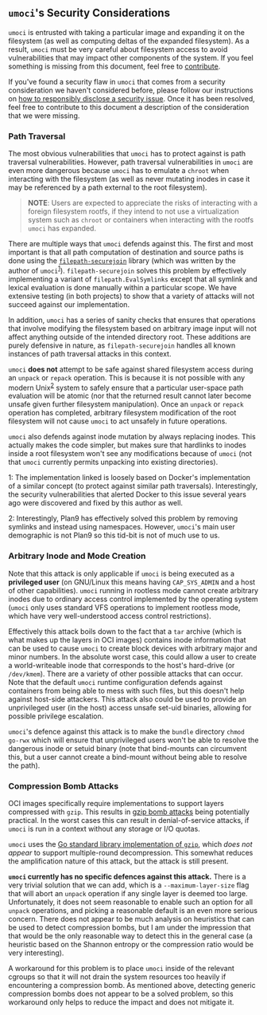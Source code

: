 ## `umoci`'s Security Considerations ##

`umoci` is entrusted with taking a particular image and expanding it on the
filesystem (as well as computing deltas of the expanded filesystem). As a
result, `umoci` must be very careful about filesystem access to avoid
vulnerabilities that may impact other components of the system. If you feel
something is missing from this document, feel free to
[contribute][contributing.md].

If you've found a security flaw in `umoci` that comes from a security
consideration we haven't considered before, please follow our instructions on
[how to responsibly disclose a security issue][contributing.md]. Once it has
been resolved, feel free to contribute to this document a description of the
consideration that we were missing.

[contributing.md]: /CONTRIBUTING.md

### Path Traversal ###

The most obvious vulnerabilities that `umoci` has to protect against is path
traversal vulnerabilities. However, path traversal vulnerabilities in `umoci`
are even more dangerous because `umoci` has to emulate a `chroot` when
interacting with the filesystem (as well as never mutating inodes in case it
may be referenced by a path external to the root filesystem).

> **NOTE**: Users are expected to appreciate the risks of interacting with a
> foreign filesystem rootfs, if they intend to not use a virtualization system
> such as `chroot` or containers when interacting with the rootfs `umoci` has
> expanded.

There are multiple ways that `umoci` defends against this. The first and most
important is that all path computation of destination and source paths is done
using the [`filepath-securejoin`][securejoin] library (which was written by the
author of `umoci`<sup>[1](#foot1)</sup>). `filepath-securejoin` solves this
problem by effectively implementing a variant of `filepath.EvalSymlinks` except
that all symlink and lexical evaluation is done manually within a particular
scope. We have extensive testing (in both projects) to show that a variety of
attacks will not succeed against our implementation.

In addition, `umoci` has a series of sanity checks that ensures that operations
that involve modifying the filesystem based on arbitrary image input will not
affect anything outside of the intended directory root. These additions are
purely defensive in nature, as `filepath-securejoin` handles all known
instances of path traversal attacks in this context.

`umoci` **does not** attempt to be safe against shared filesystem access during
an `unpack` or `repack` operation. This is because it is not possible with any
modern Unix<sup>[2](#foot2)</sup> system to safely ensure that a particular
user-space path evaluation will be atomic (nor that the returned result cannot
later become unsafe given further filesystem manipulation). Once an `unpack` or
`repack` operation has completed, arbitrary filesystem modification of the root
filesystem will not cause `umoci` to act unsafely in future operations.

`umoci` also defends against inode mutation by always replacing inodes. This
actually makes the code simpler, but makes sure that hardlinks to inodes inside
a root filesystem won't see any modifications because of `umoci` (not that
`umoci` currently permits unpacking into existing directories).

<a name="foot1">1</a>: The implementation linked is loosely based on Docker's
implementation of a similar concept (to protect against similar path
traversals). Interestingly, the security vulnerabilities that alerted Docker to
this issue several years ago were discovered and fixed by this author as well.

<a name="foot2">2</a>: Interestingly, Plan9 has effectively solved this problem
by removing symlinks and instead using namespaces. However, `umoci`'s main user
demographic is not Plan9 so this tid-bit is not of much use to us.

[securejoin]: https://github.com/cyphar/filepath-securejoin

### Arbitrary Inode and Mode Creation ###

Note that this attack is only applicable if `umoci` is being executed as a
**privileged user** (on GNU/Linux this means having `CAP_SYS_ADMIN` and a host
of other capabilities). `umoci` running in rootless mode cannot create
arbitrary inodes due to ordinary access control implemented by the operating
system (`umoci` only uses standard VFS operations to implement rootless mode,
which have very well-understood access control restrictions).

Effectively this attack boils down to the fact that a `tar` archive (which is
what makes up the layers in OCI images) contains inode information that can be
used to cause `umoci` to create block devices with arbitrary major and minor
numbers. In the absolute worst case, this could allow a user to create a
world-writeable inode that corresponds to the host's hard-drive (or
`/dev/kmem`). There are a variety of other possible attacks that can occur.
Note that the default `umoci` runtime configuration defends against containers
from being able to mess with such files, but this doesn't help against
host-side attackers. This attack also could be used to provide an unprivileged
user (in the host) access unsafe set-uid binaries, allowing for possible
privilege escalation.

`umoci`'s defence against this attack is to make the `bundle` directory `chmod
go-rwx` which will ensure that unprivileged users won't be able to resolve the
dangerous inode or setuid binary (note that bind-mounts can circumvent this,
but a user cannot create a bind-mount without being able to resolve the path).

### Compression Bomb Attacks ###

OCI images specifically require implementations to support layers compressed
with `gzip`. This results in [gzip bomb attacks][gzip-bomb] being potentially
practical. In the worst cases this can result in denial-of-service attacks, if
`umoci` is run in a context without any storage or I/O quotas.

`umoci` uses the [Go standard library implementation of `gzip`][go-gzip], which
*does not appear* to support multiple-round decompression. This somewhat
reduces the amplification nature of this attack, but the attack is still
present.

**`umoci` currently has no specific defences against this attack.** There is a
very trivial solution that we can add, which is a `--maximum-layer-size` flag
that will abort an `unpack` operation if any single layer is deemed too large.
Unfortunately, it does not seem reasonable to enable such an option for all
`unpack` operations, and picking a reasonable default is an even more serious
concern. There does not appear to be much analysis on heuristics that can be
used to detect compression bombs, but I am under the impression that that would
be the only reasonable way to detect this in the general case (a heuristic
based on the Shannon entropy or the compression ratio would be very
interesting).

A workaround for this problem is to place `umoci` inside of the relevant
cgroups so that it will not drain the system resources too heavily if
encountering a compression bomb. As mentioned above, detecting generic
compression bombs does not appear to be a solved problem, so this workaround
only helps to reduce the impact and does not mitigate it.

[gzip-bomb]: https://www.rapid7.com/db/modules/auxiliary/dos/http/gzip_bomb_dos
[go-gzip]: https://golang.org/pkg/compress/gzip/
